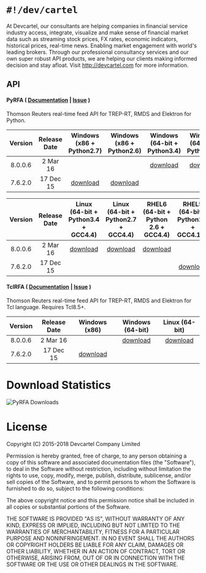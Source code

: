 `#!/dev/cartel`
===============
At Devcartel, our consultants are helping companies in financial service industry access, integrate, visualize and make sense of financial market data such as streaming stock prices, FX rates, economic indicators, historical prices, real-time news. Enabling market engagement with world's leading brokers. Through our professional consultancy services and our own super robust API products, we are helping our clients making informed decision and stay afloat. Visit http://devcartel.com for more information.

## API

#### PyRFA ( [Documentation](https://github.com/devcartel/api/blob/master/pyrfa/README.md#table-of-contents) |  [Issue](https://github.com/devcartel/api/issues) )
Thomson Reuters real-time feed API for TREP-RT, RMDS and Elektron for Python.  

| Version | Release Date | Windows (x86 + Python2.7) | Windows (x86 + Python2.6) | Windows (64-bit + Python3.4)| Windows (64-bit + Python2.7) | Windows (64-bit + Python2.6) |
|:-:|:-:|:-:|:-:|:-:|:-:|:-:|
| 8.0.0.6 | 2 Mar 16| |  | [download](https://github.com/devcartel/api/releases/download/pyrfa8.0.0.6/pyrfa8.0.0.6-win32-x86_64-py34.zip) |  [download](https://github.com/devcartel/api/releases/download/pyrfa8.0.0.6/pyrfa8.0.0.6-win32-x86_64-py27.zip) | [download](https://github.com/devcartel/api/releases/download/pyrfa8.0.0.6/pyrfa8.0.0.6-win32-x86_64-py26.zip)  |
|  7.6.2.0 | 17 Dec 15 | [download](https://github.com/devcartel/api/releases/download/pyrfa7.6.2.0/pyrfa7.6.2.0-win32-x86-py27.zip)| [download](https://github.com/devcartel/api/releases/download/pyrfa7.6.2.0/pyrfa7.6.2.0-win32-x86-py26.zip) |   |  |  |

| Version | Release Date | Linux (64-bit + Python3.4 + GCC4.4) | Linux (64-bit + Python2.7 + GCC4.4) | RHEL6 (64-bit + Python 2.6 + GCC4.4) | RHEL5 (64-bit + Python2.4 + GCC4.1.2)  |
|:-:|:-:|:-:|:-:|:-:|:-:|
| 8.0.0.6 | 2 Mar 16 | [download](https://github.com/devcartel/api/releases/download/pyrfa8.0.0.6/pyrfa8.0.0.6-linux-x86_64-py34.zip) | [download](https://github.com/devcartel/api/releases/download/pyrfa8.0.0.6/pyrfa8.0.0.6-linux-x86_64-py27.zip) | [download](https://github.com/devcartel/api/releases/download/pyrfa8.0.0.6/pyrfa8.0.0.6-rhel64-gcc447-x86_64-py26.zip) |   |
| 7.6.2.0 | 17 Dec 15 |  |   |   | [download](https://github.com/devcartel/api/releases/download/pyrfa7.6.2.0/pyrfa7.6.2.0-rhel5-gcc412-x86_64-py24.zip) |


#### TclRFA ( [Documentation](https://github.com/devcartel/api/blob/master/tclrfa/README.md#table-of-contents) |  [Issue](https://github.com/devcartel/api/issues) )
Thomson Reuters real-time feed API for TREP-RT, RMDS and Elektron for Tcl language. Requires Tcl8.5+.

| Version | Release Date| Windows (x86) | Windows (64-bit) | Linux (64-bit) |
|:-:|:-:|:-:|:-:|:-:|
| 8.0.0.6  | 2 Mar 16 |  | [download](https://github.com/devcartel/api/releases/download/tclrfa8.0.0.6/tclrfa8.0.0.6-win32-ix86_64.zip)  | [download](https://github.com/devcartel/api/releases/download/tclrfa8.0.0.6/tclrfa8.0.0.6-linux-x86_64.zip) |
| 7.6.2.0 | 17 Dec 15 | [download](https://github.com/devcartel/api/releases/download/tclrfa7.6.2.0/tclrfa7.6.2.0-win32-ix86.zip)  |   |   |

Download Statistics
=======

![PyRFA Downloads](http://media.virbcdn.com/cdn_images/resize_1024x1365/d9/ddafca7e56897326-PyRFA_download_overview.jpg "Updated on 9 Feb 2016")


License
=======
Copyright (C) 2015-2018 Devcartel Company Limited

Permission is hereby granted, free of charge, to any person obtaining a copy of this software and associated documentation files (the "Software"), to deal in the Software without restriction, including without limitation the rights to use, copy, modify, merge, publish, distribute, sublicense, and/or sell copies of the Software, and to permit persons to whom the Software is furnished to do so, subject to the following conditions:

The above copyright notice and this permission notice shall be included in all copies or substantial portions of the Software.

THE SOFTWARE IS PROVIDED "AS IS", WITHOUT WARRANTY OF ANY KIND, EXPRESS OR IMPLIED, INCLUDING BUT NOT LIMITED TO THE WARRANTIES OF MERCHANTABILITY, FITNESS FOR A PARTICULAR PURPOSE AND NONINFRINGEMENT. IN NO EVENT SHALL THE AUTHORS OR COPYRIGHT HOLDERS BE LIABLE FOR ANY CLAIM, DAMAGES OR OTHER LIABILITY, WHETHER IN AN ACTION OF CONTRACT, TORT OR OTHERWISE, ARISING FROM, OUT OF OR IN CONNECTION WITH THE SOFTWARE OR THE USE OR OTHER DEALINGS IN THE SOFTWARE.
